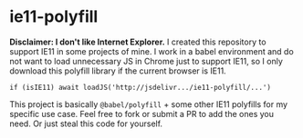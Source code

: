 # ie11-polyfill
**Disclaimer: I don't like Internet Explorer.**
I created this repository to support IE11 in some projects of mine.
I work in a babel environment and do not want to load unnecessary JS in Chrome just to support IE11, so I only download this polyfill library if the current browser is IE11.
```
if (isIE11) await loadJS('http://jsdelivr.../ie11-polyfill/...')
```
This project is basically `@babel/polyfill` + some other IE11 polyfills for my specific use case. Feel free to fork or submit a PR to add the ones you need. Or just steal this code for yourself.
